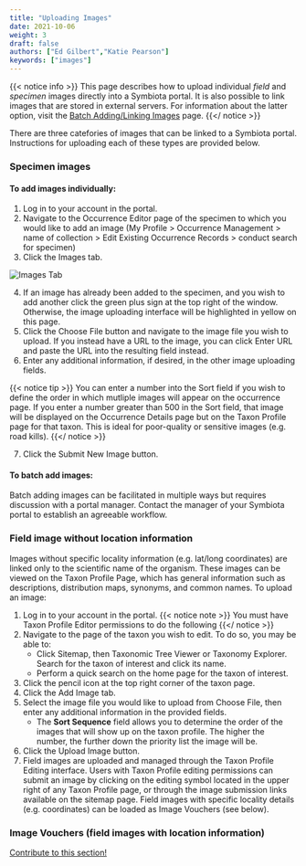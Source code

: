 ```yaml
---
title: "Uploading Images"
date: 2021-10-06
weight: 3
draft: false
authors: ["Ed Gilbert","Katie Pearson"]
keywords: ["images"]
---
```


{{< notice info >}}
  This page describes how to upload individual *field* and *specimen* images directly into a Symbiota portal. It is also possible to link images that are stored in external servers. For information about the latter option, visit the [Batch Adding/Linking Images](https://biokic.github.io/symbiota-docs/user/images/batch_images/) page.
{{</ notice >}}

There are three catefories of images that can be linked to a Symbiota portal. Instructions for uploading each of these types are provided below.

### Specimen images

#### To add images individually:
1. Log in to your account in the portal.
2. Navigate to the Occurrence Editor page of the specimen to which you would like to add an image (My Profile > Occurrence Management > name of collection > Edit Existing Occurrence Records > conduct search for specimen)
3. Click the Images tab.

![Images Tab](/symbiota-docs/images/newrecordoptions.PNG)

4. If an image has already been added to the specimen, and you wish to add another click the green plus sign at the top right of the window. Otherwise, the image uploading interface will be highlighted in yellow on this page.
5. Click the Choose File button and navigate to the image file you wish to upload. If you instead have a URL to the image, you can click Enter URL and paste the URL into the resulting field instead.
6. Enter any additional information, if desired, in the other image uploading fields.

{{< notice tip >}}
   You can enter a number into the Sort field if you wish to define the order in which mutliple images will appear on the occurrence page. If you enter a number greater than 500 in the Sort field, that image will be displayed on the Occurrence Details page but on the Taxon Profile page for that taxon. This is ideal for poor-quality or sensitive images (e.g. road kills). 
{{</ notice >}}

7. Click the Submit New Image button.

#### To batch add images:
Batch adding images can be facilitated in multiple ways but requires discussion with a portal manager. Contact the manager of your Symbiota portal to establish an agreeable workflow.

### Field image without location information

Images without specific locality information (e.g. lat/long coordinates) are linked only to the scientific name of the organism. These images can be viewed on the Taxon Profile Page, which has general information such as descriptions, distribution maps, synonyms, and common names. To upload an image:

1. Log in to your account in the portal.
{{< notice note >}}
  You must have Taxon Profile Editor permissions to do the following
{{</ notice >}}
2. Navigate to the page of the taxon you wish to edit. To do so, you may be able to:
    *  Click Sitemap, then Taxonomic Tree Viewer or Taxonomy Explorer. Search for the taxon of interest and click its name.
    *  Perform a quick search on the home page for the taxon of interest.
3. Click the pencil icon at the top right corner of the taxon page.
4. Click the Add Image tab.
5. Select the image file you would like to upload from Choose File, then enter any additional information in the provided fields.
    * The **Sort Sequence** field allows you to determine the order of the images that will show up on the taxon profile. The higher the number, the further down the priority list the image will be.
7. Click the Upload Image button.
8. Field images are uploaded and managed through the Taxon Profile Editing interface. Users with Taxon Profile editing permissions can submit an image by clicking on the editing symbol located in the upper right of any Taxon Profile page, or through the image submission links available on the sitemap page. Field images with specific locality details (e.g. coordinates) can be loaded as Image Vouchers (see below). 

### Image Vouchers (field images with location information)
[Contribute to this section!](https://biokic.github.io/symbiota-docs/contribute/)
